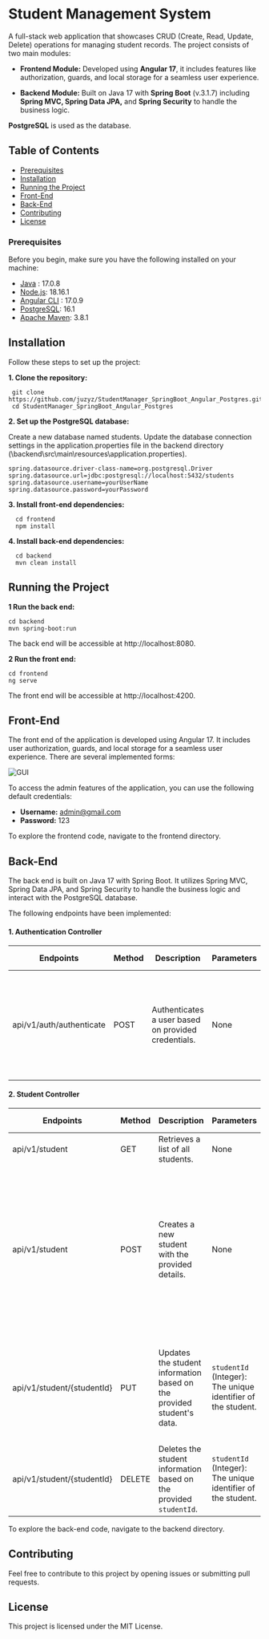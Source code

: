 # Student Management System

A full-stack web application that showcases CRUD (Create, Read, Update, Delete) operations for managing student records. The project consists of two main modules:

- **Frontend Module:** Developed using **Angular 17**, it includes features like authorization, guards, and local storage for a seamless user experience.

- **Backend Module:** Built on Java 17 with **Spring Boot** (v.3.1.7) including  **Spring MVC, Spring Data JPA,** and **Spring Security** to handle the business logic.

**PostgreSQL** is used as the database. 



## Table of Contents

- [Prerequisites](#prerequisites)
- [Installation](#installation)
- [Running the Project](#running-the-project)
- [Front-End](#front-end)
- [Back-End](#back-end)
- [Contributing](#contributing)
- [License](#license)


### Prerequisites

Before you begin, make sure you have the following installed on your machine:

- [Java](https://www.oracle.com/java/technologies/javase-downloads.html) : 17.0.8
- [Node.js](https://nodejs.org/): 18.16.1
- [Angular CLI](https://cli.angular.io/) : 17.0.9
- [PostgreSQL](https://www.postgresql.org/): 16.1
- [Apache Maven](https://maven.apache.org/): 3.8.1

## Installation

Follow these steps to set up the project:

**1. Clone the repository:**

```
 git clone https://github.com/juzyz/StudentManager_SpringBoot_Angular_Postgres.git
 cd StudentManager_SpringBoot_Angular_Postgres
```

**2. Set up the PostgreSQL database:**

Create a new database named students. 
Update the database connection settings in the application.properties file in the backend directory (\backend\src\main\resources\application.properties).

   ```
  spring.datasource.driver-class-name=org.postgresql.Driver
  spring.datasource.url=jdbc:postgresql://localhost:5432/students
  spring.datasource.username=yourUserName
  spring.datasource.password=yourPassword
  ```

**3. Install front-end dependencies:**

```
  cd frontend
  npm install
```

**4. Install back-end dependencies:**

```
  cd backend
  mvn clean install
```

## Running the Project

**1 Run the back end:**

```
cd backend
mvn spring-boot:run
```

The back end will be accessible at http://localhost:8080.

**2 Run the front end:**

```
cd frontend
ng serve
```

The front end will be accessible at http://localhost:4200.


## Front-End

The front end of the application is developed using Angular 17. It includes user authorization, guards, and local storage for a seamless user experience. There are several implemented forms:

![GUI](https://github.com/juzyz/StudentManager_SpringBoot_Angular_Postgres/assets/96008515/6e01ee71-ed7f-4f5f-bb47-b3162750c09b)

To access the admin features of the application, you can use the following default credentials:

- **Username:** admin@gmail.com
- **Password:** 123
  
To explore the frontend code, navigate to the frontend directory.

## Back-End
The back end is built on Java 17 with Spring Boot. It utilizes Spring MVC, Spring Data JPA, and Spring Security to handle the business logic and interact with the PostgreSQL database.

The following endpoints have been implemented: 

#### 1. Authentication Controller

| Endpoints   |   Method    | Description | Parameters | Request Body |
| ----------- | ----------- |----------- |----------- |----------- |
| api/v1/auth/authenticate  | POST     |Authenticates a user based on provided credentials.| None| `email` (String): The email of the user.<br> `password` (String): The password of the user.


#### 2. Student Controller

| Endpoints   |   Method    | Description | Parameters | Request Body |
| ----------- | ----------- |----------- |----------- |----------- |
| api/v1/student  | GET     |Retrieves a list of all students.| None| None
| api/v1/student  | POST    |Creates a new student with the provided details.| None| `name` (String): The student's name  <br>`email` (String): The student's email address<br> `dateOfBirth` (String): The student's date of birth
| api/v1/student/{studentId}  | PUT     | Updates the student information based on the provided student's data.|  `studentId` (Integer): The unique identifier of the student.|`name` (String): The student's name  <br>`email` (String): The student's email address.
| api/v1/student/{studentId}  | DELETE     | Deletes the student information based on the provided `studentId`.|  `studentId` (Integer): The unique identifier of the student. | None


To explore the back-end code, navigate to the backend directory.

## Contributing
Feel free to contribute to this project by opening issues or submitting pull requests. 

## License
This project is licensed under the MIT License.
